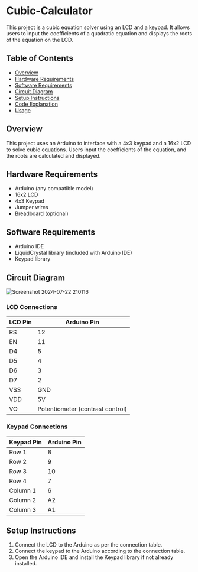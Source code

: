 # Cubic-Calculator

This project is a cubic equation solver using an LCD and a keypad. It allows users to input the coefficients of a quadratic equation and displays the roots of the equation on the LCD.

## Table of Contents

- [Overview](#overview)
- [Hardware Requirements](#hardware-requirements)
- [Software Requirements](#software-requirements)
- [Circuit Diagram](#circuit-diagram)
- [Setup Instructions](#setup-instructions)
- [Code Explanation](#code-explanation)
- [Usage](#usage)

## Overview

This project uses an Arduino to interface with a 4x3 keypad and a 16x2 LCD to solve cubic equations. Users input the coefficients of the equation, and the roots are calculated and displayed.

## Hardware Requirements

- Arduino (any compatible model)
- 16x2 LCD
- 4x3 Keypad
- Jumper wires
- Breadboard (optional)

## Software Requirements

- Arduino IDE
- LiquidCrystal library (included with Arduino IDE)
- Keypad library

## Circuit Diagram
![Screenshot 2024-07-22 210116](https://github.com/user-attachments/assets/30cf7a80-ba03-4b0f-a881-0877f4d9ef18)
### LCD Connections

| LCD Pin | Arduino Pin |
|---------|-------------|
| RS      | 12          |
| EN      | 11          |
| D4      | 5           |
| D5      | 4           |
| D6      | 3           |
| D7      | 2           |
| VSS     | GND         |
| VDD     | 5V          |
| VO      | Potentiometer (contrast control) |

### Keypad Connections

| Keypad Pin | Arduino Pin |
|------------|-------------|
| Row 1      | 8           |
| Row 2      | 9           |
| Row 3      | 10          |
| Row 4      | 7           |
| Column 1   | 6           |
| Column 2   | A2          |
| Column 3   | A1          |

## Setup Instructions

1. Connect the LCD to the Arduino as per the connection table.
2. Connect the keypad to the Arduino according to the connection table.
3. Open the Arduino IDE and install the Keypad library if not already installed.



